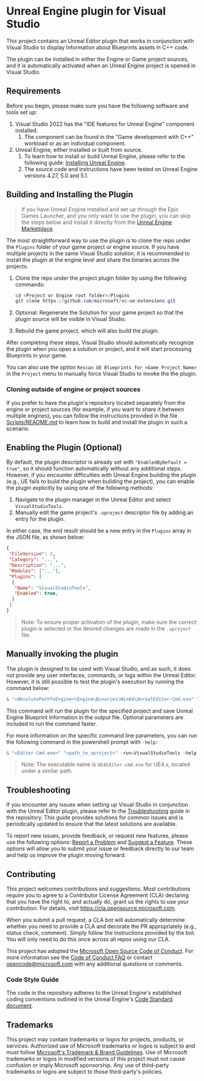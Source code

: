 # Unreal Engine plugin for Visual Studio

This project contains an Unreal Editor plugin that works in conjunction with Visual Studio to display information about Blueprints assets in C++ code. 

The plugin can be installed in either the Engine or Game project sources, and it is automatically activated when an Unreal Engine project is opened in Visual Studio.

## Requirements

Before you begin, please make sure you have the following software and tools set up:

1. Visual Studio 2022 has the "IDE features for Unreal Engine" component installed.
   1. The component can be found in the "Game development with C++" workload or as an individual component.
2. Unreal Engine, either installed or built from source.
   1. To learn how to install or build Unreal Engine, please refer to the following guide: [Installing Unreal Engine](https://docs.unrealengine.com/5.0/en-US/installing-unreal-engine).
   1. The source code and instructions have been tested on Unreal Engine versions 4.27, 5.0 and 5.1.

## Building and Installing the Plugin

> If you have Unreal Engine installed and set up through the Epic Games Launcher, and you only want to use the plugin, you can skip the steps below and install it directly from the [Unreal Engine Marketplace](https://aka.ms/vsueplugin).

The most straightforward way to use the plugin is to clone the repo under the `Plugins` folder of your game project or engine source. If you have multiple projects in the same Visual Studio solution, it is recommended to install the plugin at the engine level and share the binaries across the projects.

1. Clone the repo under the project plugin folder by using the following commands:

   ```powershell
   cd <Project or Engine root folder>/Plugins
   git clone https://github.com/microsoft/vc-ue-extensions.git
   ```

2. Optional: Regenerate the Solution for your game project so that the plugin source will be visible in Visual Studio.
3. Rebuild the game project, which will also build the plugin.

After completing these steps, Visual Studio should automatically recognize the plugin when you open a solution or project, and it will start processing Blueprints in your game.

You can also use the option `Rescan UE Blueprints for <Game Project Name>` in the `Project` menu to manually force Visual Studio to invoke the the plugin.

### Cloning outside of engine or project sources

If you prefer to have the plugin's repository located separately from the engine or project sources (for example, if you want to share it between multiple engines), you can follow the instructions provided in the file [Scripts/README.md](Scripts/README.md) to learn how to build and install the plugin in such a scenario.

## Enabling the Plugin (Optional)

By default, the plugin descriptor is already set with `"EnabledByDefault = true"`, so it should function automatically without any additional steps. However, if you encounter difficulties with Unreal Engine building the plugin (e.g., UE fails to build the plugin when building the project), you can enable the plugin explicitly by using one of the following methods:

1. Navigate to the plugin manager in the Unreal Editor and select `VisualStudioTools`.
2. Manually edit the game project's `.uproject` descriptor file by adding an entry for the plugin.

In either case, the end result should be a new entry in the `Plugins` array in the JSON file, as shown below:

```JSON
{
 "FileVersion": 3,
 "Category": "...",
 "Description": "...",
 "Modules": ["..."],
 "Plugins": [
  {
   "Name": "VisualStudioTools",
   "Enabled": true,
  }
 ]
}
```
>Note: To ensure proper activation of the plugin, make sure the correct plugin is selected or the desired changes are made in the `.uproject` file.

## Manually invoking the plugin

The plugin is designed to be used with Visual Studio, and as such, it does not provide any user interfaces, commands, or logs within the Unreal Editor. However, it is still possible to test the plugin's execution by running the command below: 

```powershell
& "<AbsolutePathToEngine>\Engine\Binaries\Win64\UnrealEditor-Cmd.exe" "$Env:UserProfile\Unreal Projects\EmptyProject\EmptyProject.uproject" -run=VisualStudioTools -output "$Env:Temp\vs-ue-tools.json" [-unattended -noshadercompile -nosound -nullrhi -nocpuprofilertrace -nocrashreports -nosplash]
```

This command will run the plugin for the specified project and save Unreal Engine Blueprint information in the output file. Optional parameters are included to run the command faster.

For more information on the specific command line parameters, you can run the following command in the powershell prompt with `-help`:

```powershell
& "<Editor-Cmd.exe>" "<path_to_uproject>" -run=VisualStudioTools -help [-unattended -noshadercompile -nosound -nullrhi -nocpuprofilertrace -nocrashreports -nosplash]
```

>Note: The executable name is `UE4Editor-cmd.exe` for UE4.x, located under a similar path.

## Troubleshooting

If you encounter any issues when setting up Visual Studio in conjunction with the Unreal Editor plugin, please refer to the [Troubleshooting](https://github.com/microsoft/vc-ue-extensions/blob/main/Docs/Troubleshooting.md) guide in the repository. This guide provides solutions for common issues and is periodically updated to ensure that the latest solutions are available.

To report new issues, provide feedback, or request new features, please use the following options: [Report a Problem](https://aka.ms/feedback/cpp/unrealengine/report) and [Suggest a Feature](https://aka.ms/feedback/cpp/unrealengine/suggest). These options will allow you to submit your issue or feedback directly to our team and help us improve the plugin moving forward.

## Contributing

This project welcomes contributions and suggestions.  Most contributions require you to agree to a Contributor License Agreement (CLA) declaring that you have the right to, and actually do, grant us the rights to use your contribution. For details, visit <https://cla.opensource.microsoft.com>.

When you submit a pull request, a CLA bot will automatically determine whether you need to provide a CLA and decorate the PR appropriately (e.g., status check, comment). Simply follow the instructions provided by the bot. You will only need to do this once across all repos using our CLA.

This project has adopted the [Microsoft Open Source Code of Conduct](https://opensource.microsoft.com/codeofconduct/). For more information see the [Code of Conduct FAQ](https://opensource.microsoft.com/codeofconduct/faq/) or contact [opencode@microsoft.com](mailto:opencode@microsoft.com) with any additional questions or comments.

### Code Style Guide

The code in the repository adheres to the Unreal Engine's established coding conventions outlined in the Unreal Engine's [Code Standard document](https://docs.unrealengine.com/INT/epic-cplusplus-coding-standard-for-unreal-engine/).

## Trademarks

This project may contain trademarks or logos for projects, products, or services. Authorized use of Microsoft trademarks or logos is subject to and must follow [Microsoft's Trademark & Brand Guidelines](https://www.microsoft.com/en-us/legal/intellectualproperty/trademarks/usage/general).
Use of Microsoft trademarks or logos in modified versions of this project must not cause confusion or imply Microsoft sponsorship.
Any use of third-party trademarks or logos are subject to those third-party's policies.

